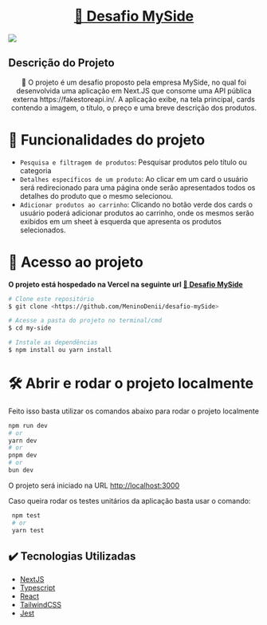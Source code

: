 <h1 align="center">
    <a href="https://desafio-my-side.vercel.app/">🔗 Desafio MySide</a>
</h1>

<p>
<img loading="lazy" src="http://img.shields.io/static/v1?label=STATUS&message=EM%20DESENVOLVIMENTO&color=GREEN&style=for-the-badge"/>
</p>

## Descrição do Projeto



<p align="center">🚀 O projeto é um desafio proposto pela empresa MySide, no qual foi desenvolvida uma aplicação em Next.JS que consome uma API pública externa https://fakestoreapi.in/. A aplicação exibe, na tela principal, cards contendo a imagem, o título, o preço e uma breve descrição dos produtos.</p>

# :hammer: Funcionalidades do projeto

- `Pesquisa e filtragem de produtos`: Pesquisar produtos pelo título ou categoria
- `Detalhes específicos de um produto`: Ao clicar em um card o usuário será redirecionado para uma página onde serão apresentados todos os detalhes do produto que o mesmo selecionou.
- `Adicionar produtos ao carrinho`: Clicando no botão verde dos cards o usuário poderá adicionar produtos ao carrinho, onde os mesmos serão exibidos em um sheet à esquerda que apresenta os produtos selecionados.

# 📁 Acesso ao projeto

**O projeto está hospedado na Vercel na seguinte url  <a href="https://desafio-my-side.vercel.app/">🔗 Desafio MySide</a>**


```bash
# Clone este repositório
$ git clone <https://github.com/MeninoDenii/desafio-mySide>

# Acesse a pasta do projeto no terminal/cmd
$ cd my-side

# Instale as dependências
$ npm install ou yarn install

```

# 🛠️ Abrir e rodar o projeto localmente

Feito isso basta utilizar os comandos abaixo para rodar o projeto localmente

```bash
npm run dev
# or
yarn dev
# or
pnpm dev
# or
bun dev
```

O projeto será iniciado na URL [http://localhost:3000](http://localhost:3000)

Caso queira rodar os testes unitários da aplicação basta usar o comando:

```bash
 npm test
 # or
 yarn test
```

## ✔️ Tecnologias Utilizadas

- [NextJS](https://nextjs.org/docs)
- [Typescript](https://www.typescriptlang.org/pt/docs/handbook/jsx.html)
- [React](https://react.dev/reference/react)
- [TailwindCSS](https://tailwindcss.com/docs/installation)
- [Jest](https://jestjs.io/pt-BR/)


